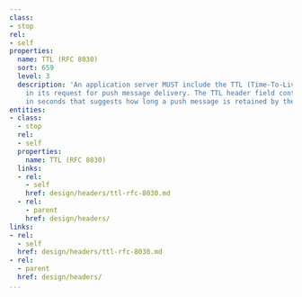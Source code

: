 ```yaml
---
class:
- stop
rel:
- self
properties:
  name: TTL (RFC 8030)
  sort: 659
  level: 3
  description: 'An application server MUST include the TTL (Time-To-Live) header field
    in its request for push message delivery. The TTL header field contains a value
    in seconds that suggests how long a push message is retained by the push service. '
entities:
- class:
  - stop
  rel:
  - self
  properties:
    name: TTL (RFC 8030)
  links:
  - rel:
    - self
    href: design/headers/ttl-rfc-8030.md
  - rel:
    - parent
    href: design/headers/
links:
- rel:
  - self
  href: design/headers/ttl-rfc-8030.md
- rel:
  - parent
  href: design/headers/
...
```

